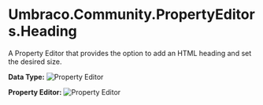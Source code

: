 ﻿# Umbraco.Community.PropertyEditors.Heading

A Property Editor that provides the option to add an HTML heading and set the desired size.

**Data Type:**
![Property Editor](https://raw.githubusercontent.com/erikjanwestendorp/Umbraco.Community.PropertyEditors.Heading/main/assets/data-type.png)

**Property Editor:**
![Property Editor](https://raw.githubusercontent.com/erikjanwestendorp/Umbraco.Community.PropertyEditors.Heading/main/assets/property-editor.png)
